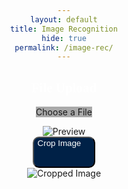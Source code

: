 ```yaml
---
layout: default
title: Image Recognition
hide: true
permalink: /image-rec/
---
```


<style>
  @font-face {
    font-family: 'Collegiate Inside';
    src: url("/jcc_frontend/assets/fonts/CollegiateInsideFLF.ttf");
    font-weight: normal;
    font-style: normal;
}

  body {
    justify-content: center;
    text-align: center;

    h2 {
      color: white;
      font-family: 'Collegiate Inside';
      font-weight: bold;
    }
  }
  .button {
    width: 20%;
    height: 50px;
    background-color: rgb(0, 33, 71); 
    color: white;
    border-radius: 10px;
    margin: auto;
    padding: auto;
    display: flex;
  }
  .label {
    width: auto;
    height: auto;
    background-color: darkgrey;
    margin: auto;
    padding: auto;
  }
  
</style>

<head>
    <link rel="stylesheet" href="https://unpkg.com/cropperjs@1.5.12/dist/cropper.css">
</head>

<body>
    <h2>File Upload</h2> 
    <input type="file" id="fileInput" style="display: none">
    <label class="label" for="fileInput" id="customButton">Choose a File</label>
      <p id="fileName"></p>
      <div>
          <img id="previewImage" alt="Preview" style="max-width: 100%;">
      </div>
    <button class="button" id="cropButton" onclick="cropImage()">Crop Image</button>
    <div>
        <img id="croppedImage" alt="Cropped Image">
  </div>
<script src="https://unpkg.com/cropperjs@1.5.12/dist/cropper.js"></script>

<script>
    let cropper;

    document.getElementById('fileInput').addEventListener('change', handleFileSelect);

    function handleFileSelect(event) {
    const fileInput = event.target;
    const file = fileInput.files[0];

    // Display selected file name
    document.getElementById('fileName').innerHTML = `Selected File: ${file.name}`;

    const reader = new FileReader();
    reader.onload = function (e) {
        document.getElementById('previewImage').src = reader.result;

        // Reset the Cropper instance with the new image
        if (cropper) {
        cropper.destroy(); // Destroy the existing Cropper instance
        }

        cropper = new Cropper(document.getElementById('previewImage'), {
        aspectRatio: 0,
        viewMode: 2,
        });

        document.getElementById('cropButton').style.display = 'block';
    };
    reader.readAsDataURL(file);
    }

    function cropImage() {
        const croppedData = cropper.getCroppedCanvas().toDataURL();
        document.getElementById('croppedImage').src = croppedData;
        fetcher(croppedData);
    }

    function fetcher(croppedData) {
         const arr = croppedData.split(',');
        const mime = arr[0].match(/:(.*?);/)[1];
        const bstr = atob(arr[1]);
        let n = bstr.length;
        const u8arr = new Uint8Array(n);
        
        while (n--) {
            u8arr[n] = bstr.charCodeAt(n);
        }
        
        const blob = new Blob([u8arr], { type: mime });
        const file = new File([blob], 'croppedImage.png', { type: 'image/png' });

        // Create a FormData object to send the file
        const formData = new FormData();
        formData.append('image', file);

        fetch('https://jcc.stu.nighthawkcodingsociety.com/image/upload', {
            method: 'POST',
            body: formData,
        })
        .then(response => {
            if (!response.ok) {
            throw new Error(`HTTP error! Status: ${response.status}`);
            }
            return response.text();
        })
        .then(data => {
            console.log('OCR Result:', data);
        })
        .catch(error => {
            console.error('Error:', error);
        });
    }
  </script>
</body>